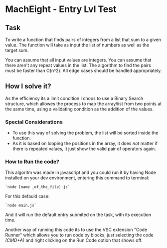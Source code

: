 # **MachEight - Entry Lvl Test**

## Task
To write a function that finds pairs of integers from a list that sum to a 
given value. The function will take as input the list of numbers as well as the target sum.

You can assume that all input values are integers. You can assume that there aren't any repeat values in the list. The algorithm to find the pairs must be faster than O(n^2). All edge cases should be handled appropriately.

## How I solve it?
As the efficiency its a limit condition I choos to use a Binary Search structure, which allowes the process to map the array/list from two points at the same time, using a validating condition as the addition of the values.

### Special Considerations
* To use this way of solving the problem, the list will be sorted inside the function.
* As it is based on looping the positions in the array, it does *not* matter if there is repeated values, it just show the valid pair of operators again.

### How to Run the code?
This algoritm was made in javascript and you could run it by having Node installed on your dev environment, entering this command to terminal:

    `node [name _of_the_file].js`

For this defauld case:

    `node main.js`

And it will run the default entry submited on the task, with its execution time.

Another way of running this code its to use the VSC extension "Code Runner" which allows you to run code by blocks, just selecting the code *(CMD+A)* and right clicking on the Run Code option that shows off.
